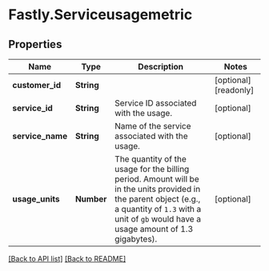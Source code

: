 # Fastly.Serviceusagemetric

## Properties

Name | Type | Description | Notes
------------ | ------------- | ------------- | -------------
**customer_id** | **String** |  | [optional] [readonly] 
**service_id** | **String** | Service ID associated with the usage. | [optional] 
**service_name** | **String** | Name of the service associated with the usage. | [optional] 
**usage_units** | **Number** | The quantity of the usage for the billing period. Amount will be in the units provided in the parent object (e.g., a quantity of `1.3` with a unit of `gb` would have a usage amount of 1.3 gigabytes). | [optional] 


[[Back to API list]](../../README.md#endpoints) [[Back to README]](../../README.md)
